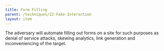```yaml
---
title: Form Filling
parent: /techniques/22-Fake-Interaction
layout: item
---
```


<p>The adversary will automate filling out forms on a site for such purposes as denial of service attacks, skewing analytics, link generation and inconveniencing of the target.</p>
